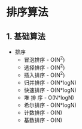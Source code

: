 # 排序算法
## 1. 基础算法

- 排序
  - 冒泡排序  - O(N<sup>2</sup>)
  - 选择排序  - O(N<sup>2</sup>)
  - 插入排序  - O(N<sup>2</sup>)
  - 归并排序  - O(N*logN)
  - 快速排序  - O(N*logN)
  - 堆  排  序  - O(N*logN)
  - 希尔排序  - O(N*logN)
  - 计数排序  - O(N)
  - 基数排序  - O(N)

## 